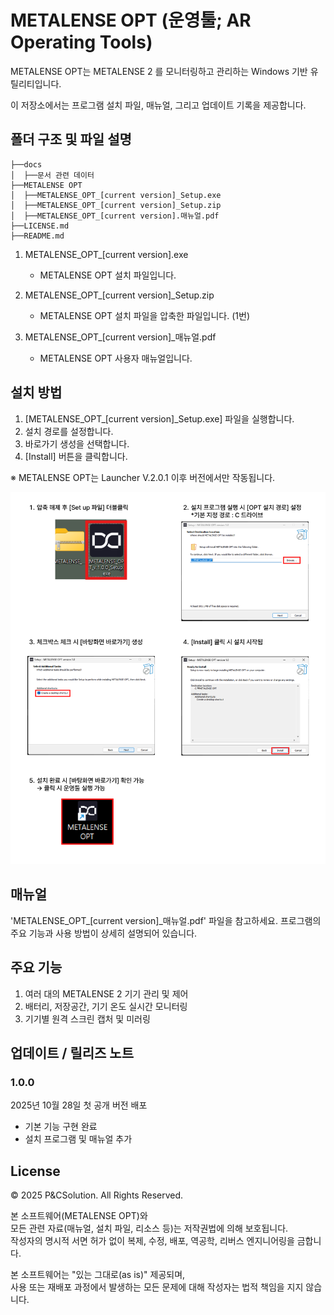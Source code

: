 # METALENSE OPT (운영툴; AR Operating Tools)
METALENSE OPT는 METALENSE 2 를 모니터링하고 관리하는 Windows 기반 유틸리티입니다.

이 저장소에서는 프로그램 설치 파일, 매뉴얼, 그리고 업데이트 기록을 제공합니다.


## 폴더 구조 및 파일 설명
```
├──docs 
│  ├──문서 관련 데이터
├──METALENSE OPT
│  ├──METALENSE_OPT_[current version]_Setup.exe
│  ├──METALENSE_OPT_[current version]_Setup.zip
│  ├──METALENSE_OPT_[current version].매뉴얼.pdf
├──LICENSE.md
├──README.md
```
1. METALENSE_OPT_[current version].exe
      - METALENSE OPT 설치 파일입니다.

2. METALENSE_OPT_[current version]_Setup.zip
      - METALENSE OPT 설치 파일을 압축한 파일입니다. (1번)

3. METALENSE_OPT_[current version]_매뉴얼.pdf
      - METALENSE OPT 사용자 매뉴얼입니다.


## 설치 방법
1. [METALENSE_OPT_[current version]_Setup.exe] 파일을 실행합니다.
2. 설치 경로를 설정합니다.
3. 바로가기 생성을 선택합니다.
4. [Install] 버튼을 클릭합니다.

※ METALENSE OPT는 Launcher V.2.0.1 이후 버전에서만 작동됩니다.

![Image01.png](./docs/image01.png)


## 매뉴얼
'METALENSE_OPT_[current version]_매뉴얼.pdf' 파일을 참고하세요.
프로그램의 주요 기능과 사용 방법이 상세히 설명되어 있습니다.


## 주요 기능

1. 여러 대의 METALENSE 2 기기 관리 및 제어
2. 배터리, 저장공간, 기기 온도 실시간 모니터링
3. 기기별 원격 스크린 캡처 및 미러링


## 업데이트 / 릴리즈 노트

### 1.0.0
2025년 10월 28일
첫 공개 버전 배포
- 기본 기능 구현 완료
- 설치 프로그램 및 매뉴얼 추가


## License
© 2025 P&CSolution. All Rights Reserved.

본 소프트웨어(METALENSE OPT)와  
모든 관련 자료(매뉴얼, 설치 파일, 리소스 등)는 저작권법에 의해 보호됩니다.  
작성자의 명시적 서면 허가 없이 복제, 수정, 배포, 역공학, 리버스 엔지니어링을 금합니다.

본 소프트웨어는 "있는 그대로(as is)" 제공되며,  
사용 또는 재배포 과정에서 발생하는 모든 문제에 대해 작성자는 법적 책임을 지지 않습니다.
